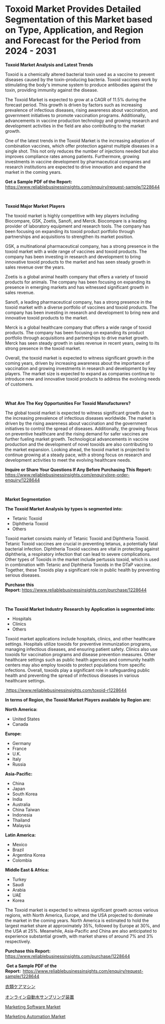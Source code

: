 <p><h1>Toxoid Market Provides Detailed Segmentation of this Market based on Type, Application, and Region and Forecast for the Period from 2024 - 2031</h1></p><p><strong>Toxoid Market Analysis and Latest Trends</strong></p>
<p><p>Toxoid is a chemically altered bacterial toxin used as a vaccine to prevent diseases caused by the toxin-producing bacteria. Toxoid vaccines work by stimulating the body's immune system to produce antibodies against the toxin, providing immunity against the disease.</p><p>The Toxoid Market is expected to grow at a CAGR of 11.5% during the forecast period. This growth is driven by factors such as increasing prevalence of infectious diseases, rising awareness about vaccination, and government initiatives to promote vaccination programs. Additionally, advancements in vaccine production technology and growing research and development activities in the field are also contributing to the market growth.</p><p>One of the latest trends in the Toxoid Market is the increasing adoption of combination vaccines, which offer protection against multiple diseases in a single shot. This not only reduces the number of injections needed but also improves compliance rates among patients. Furthermore, growing investments in vaccine development by pharmaceutical companies and research institutions are expected to drive innovation and expand the market in the coming years.</p></p>
<p><strong>Get a Sample PDF of the Report:&nbsp;</strong> <a href="https://www.reliablebusinessinsights.com/enquiry/request-sample/1228644">https://www.reliablebusinessinsights.com/enquiry/request-sample/1228644</a></p>
<p>&nbsp;</p>
<p><strong>Toxoid Major Market Players</strong></p>
<p><p>The toxoid market is highly competitive with key players including Biocompare, GSK, Zoetis, Sanofi, and Merck. Biocompare is a leading provider of laboratory equipment and research tools. The company has been focusing on expanding its toxoid product portfolio through partnerships and acquisitions to strengthen its market position.</p><p>GSK, a multinational pharmaceutical company, has a strong presence in the toxoid market with a wide range of vaccines and toxoid products. The company has been investing in research and development to bring innovative toxoid products to the market and has seen steady growth in sales revenue over the years.</p><p>Zoetis is a global animal health company that offers a variety of toxoid products for animals. The company has been focusing on expanding its presence in emerging markets and has witnessed significant growth in sales revenue.</p><p>Sanofi, a leading pharmaceutical company, has a strong presence in the toxoid market with a diverse portfolio of vaccines and toxoid products. The company has been investing in research and development to bring new and innovative toxoid products to the market.</p><p>Merck is a global healthcare company that offers a wide range of toxoid products. The company has been focusing on expanding its product portfolio through acquisitions and partnerships to drive market growth. Merck has seen steady growth in sales revenue in recent years, owing to its strong presence in the toxoid market.</p><p>Overall, the toxoid market is expected to witness significant growth in the coming years, driven by increasing awareness about the importance of vaccination and growing investments in research and development by key players. The market size is expected to expand as companies continue to introduce new and innovative toxoid products to address the evolving needs of customers.</p></p>
<p>&nbsp;</p>
<p><strong>What Are The Key Opportunities For Toxoid Manufacturers?</strong></p>
<p><p>The global toxoid market is expected to witness significant growth due to the increasing prevalence of infectious diseases worldwide. The market is driven by the rising awareness about vaccination and the government initiatives to control the spread of diseases. Additionally, the growing focus on preventive healthcare and the rising demand for safer vaccines are further fueling market growth. Technological advancements in vaccine production and the development of novel toxoids are also contributing to the market expansion. Looking ahead, the toxoid market is projected to continue growing at a steady pace, with a strong focus on research and development activities to meet the evolving healthcare needs.</p></p>
<p><strong>Inquire or Share Your Questions If Any Before Purchasing This Report:</strong> <a href="https://www.reliablebusinessinsights.com/enquiry/pre-order-enquiry/1228644">https://www.reliablebusinessinsights.com/enquiry/pre-order-enquiry/1228644</a></p>
<p>&nbsp;</p>
<p><strong>Market Segmentation</strong></p>
<p><strong>The Toxoid Market Analysis by types is segmented into:</strong></p>
<p><ul><li>Tetanic Toxoid</li><li>Diphtheria Toxoid</li><li>Others</li></ul></p>
<p><p>Toxoid market consists mainly of Tetanic Toxoid and Diphtheria Toxoid. Tetanic Toxoid vaccines are crucial in preventing tetanus, a potentially fatal bacterial infection. Diphtheria Toxoid vaccines are vital in protecting against diphtheria, a respiratory infection that can lead to severe complications. Other types of Toxoids in the market include pertussis toxoid, which is used in combination with Tetanic and Diphtheria Toxoids in the DTaP vaccine. Together, these Toxoids play a significant role in public health by preventing serious diseases.</p></p>
<p><strong>Purchase this Report:&nbsp;</strong><a href="https://www.reliablebusinessinsights.com/purchase/1228644">https://www.reliablebusinessinsights.com/purchase/1228644</a></p>
<p>&nbsp;</p>
<p><strong>The Toxoid Market Industry Research by Application is segmented into:</strong></p>
<p><ul><li>Hospitals</li><li>Clinics</li><li>Others</li></ul></p>
<p><p>Toxoid market applications include hospitals, clinics, and other healthcare settings. Hospitals utilize toxoids for preventive immunization programs, managing infectious diseases, and ensuring patient safety. Clinics also use toxoids for vaccination programs and disease prevention measures. Other healthcare settings such as public health agencies and community health centers may also employ toxoids to protect populations from specific infections. Overall, toxoids play a significant role in safeguarding public health and preventing the spread of infectious diseases in various healthcare settings.</p></p>
<p><a href="https://www.reliablebusinessinsights.com/toxoid-r1228644">&nbsp;https://www.reliablebusinessinsights.com/toxoid-r1228644</a></p>
<p><strong>In terms of Region, the Toxoid Market Players available by Region are:</strong></p>
<p>
    <p> <strong> North America: </strong>
        <ul>
            <li>United States</li>
            <li>Canada</li>
        </ul>
        </p> 
    <p> <strong> Europe: </strong>
        <ul>
            <li>Germany</li>
            <li>France</li>
            <li>U.K.</li>
            <li>Italy</li>
            <li>Russia</li>
        </ul>
        </p> 
    <p> <strong> Asia-Pacific: </strong>
        <ul>
            <li>China</li>
            <li>Japan</li>
            <li>South Korea</li>
            <li>India</li>
            <li>Australia</li>
            <li>China Taiwan</li>
            <li>Indonesia</li>
            <li>Thailand</li>
            <li>Malaysia</li>
        </ul>
        </p> 
    <p> <strong> Latin America: </strong>
        <ul>
            <li>Mexico</li>
            <li>Brazil</li>
            <li>Argentina Korea</li>
            <li>Colombia</li>
        </ul>
        </p> 
    <p> <strong> Middle East & Africa: </strong>
        <ul>
            <li>Turkey</li>
            <li>Saudi</li>
            <li>Arabia</li>
            <li>UAE</li>
            <li>Korea</li>
        </ul>
    </p>
    </p>
<p><p>The Toxoid market is expected to witness significant growth across various regions, with North America, Europe, and the USA projected to dominate the market in the coming years. North America is estimated to hold the largest market share at approximately 35%, followed by Europe at 30%, and the USA at 25%. Meanwhile, Asia-Pacific and China are also anticipated to experience substantial growth, with market shares of around 7% and 3% respectively.</p></p>
<p><strong>Purchase this Report: </strong><a href="https://www.reliablebusinessinsights.com/purchase/1228644">https://www.reliablebusinessinsights.com/purchase/1228644</a></p>
<p>&nbsp;<strong>Get a Sample PDF of the Report:&nbsp;&nbsp;</strong><a href="https://www.reliablebusinessinsights.com/enquiry/request-sample/1228644">https://www.reliablebusinessinsights.com/enquiry/request-sample/1228644</a></p>
<p><strong></strong></p>
<p><p><a href="https://github.com/alyle7648/Market-Research-Report-List-2/blob/main/1312135178149.md">衣類ケアマシン</a></p><p><a href="https://github.com/leigh4852023/Market-Research-Report-List-2/blob/main/2390252178150.md">オンライン自動水サンプリング装置</a></p><p><a href="https://github.com/dancokkoe288/Market-Research-Report-List-1/blob/main/marketing-software-market.md">Marketing Software Market</a></p><p><a href="https://github.com/huqhwmcs55/Market-Research-Report-List-1/blob/main/marketing-automation-market.md">Marketing Automation Market</a></p></p>